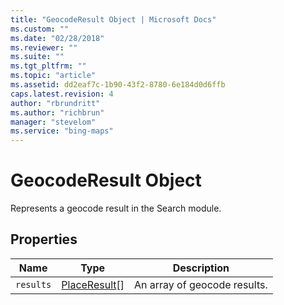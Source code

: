 ```yaml
---
title: "GeocodeResult Object | Microsoft Docs"
ms.custom: ""
ms.date: "02/28/2018"
ms.reviewer: ""
ms.suite: ""
ms.tgt_pltfrm: ""
ms.topic: "article"
ms.assetid: dd2eaf7c-1b90-43f2-8780-6e184d0d6ffb
caps.latest.revision: 4
author: "rbrundritt"
ms.author: "richbrun"
manager: "stevelom"
ms.service: "bing-maps"
---
```


# GeocodeResult Object

Represents a geocode result in the Search module.

## Properties

Name          | Type                                             | Description
------------- | ------------------------------------------------ | ------------------------------------
`results`       | [PlaceResult](placeresult-object.md)[]         | An array of geocode results.
